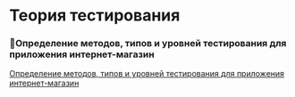 
# Теория тестирования

### 🚀Определение методов, типов и уровней тестирования для приложения интернет-магазин

[Определение методов, типов и уровней тестирования для приложения интернет-магазин](https://docs.google.com/spreadsheets/d/1VofAgbdCUoCs38WrzoYxqOsLuEVyIjoGmKA3SpsLpEA/edit?usp=sharing)
